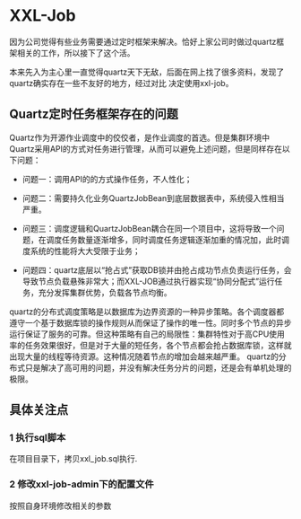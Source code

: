 # XXL-Job #
因为公司觉得有些业务需要通过定时框架来解决。恰好上家公司时做过quartz框架相关的工作，所以接下了这个活。

本来先入为主心里一直觉得quartz天下无敌，后面在网上找了很多资料，发现了quartz确实存在一些不友好的地方，经过对比
决定使用xxl-job。
## Quartz定时任务框架存在的问题 ##
Quartz作为开源作业调度中的佼佼者，是作业调度的首选。但是集群环境中Quartz采用API的方式对任务进行管理，从而可以避免上述问题，但是同样存在以下问题：

- 问题一：调用API的的方式操作任务，不人性化；
- 问题二：需要持久化业务QuartzJobBean到底层数据表中，系统侵入性相当严重。

- 问题三：调度逻辑和QuartzJobBean耦合在同一个项目中，这将导致一个问题，在调度任务数量逐渐增多，同时调度任务逻辑逐渐加重的情况加，此时调度系统的性能将大大受限于业务；
- 问题四：quartz底层以“抢占式”获取DB锁并由抢占成功节点负责运行任务，会导致节点负载悬殊非常大；而XXL-JOB通过执行器实现“协同分配式”运行任务，充分发挥集群优势，负载各节点均衡。

quartz的分布式调度策略是以数据库为边界资源的一种异步策略。各个调度器都遵守一个基于数据库锁的操作规则从而保证了操作的唯一性。同时多个节点的异步运行保证了服务的可靠。但这种策略有自己的局限性：集群特性对于高CPU使用率的任务效果很好，但是对于大量的短任务，各个节点都会抢占数据库锁，这样就出现大量的线程等待资源。这种情况随着节点的增加会越来越严重。
quartz的分布式只是解决了高可用的问题，并没有解决任务分片的问题，还是会有单机处理的极限。

## 具体关注点 ##

### 1 执行sql脚本 ###

在项目目录下，拷贝xxl_job.sql执行.
### 2 修改xxl-job-admin下的配置文件 ###
按照自身环境修改相关的参数

